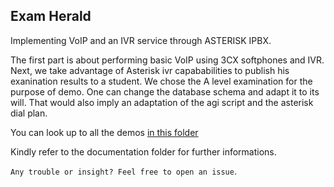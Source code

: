 ## Exam Herald

Implementing VoIP and an IVR service through ASTERISK IPBX.

The first part is about performing  basic VoIP using 3CX softphones and IVR.
Next, we take advantage of Asterisk ivr capababilities to publish his exanination results to  a student.
We chose the A level examination for the purpose of demo.
One can change the database schema and adapt it to its will.
That would also imply an adaptation of the agi script and the asterisk dial plan.

You can look up to all the demos [in this folder](Demos/)

 Kindly refer to the documentation folder for further informations.
 
 `Any trouble or insight? Feel free to open an issue`.
